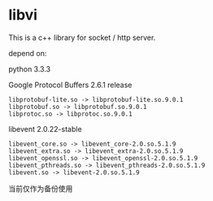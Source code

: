 # libvi
This is a c++ library for socket / http server.

depend on:

python 3.3.3 <br/>

Google Protocol Buffers 2.6.1 release <br/>

    libprotobuf-lite.so -> libprotobuf-lite.so.9.0.1
    libprotobuf.so -> libprotobuf.so.9.0.1
    libprotoc.so -> libprotoc.so.9.0.1

libevent 2.0.22-stable <br/>

    libevent_core.so -> libevent_core-2.0.so.5.1.9
    libevent_extra.so -> libevent_extra-2.0.so.5.1.9
    libevent_openssl.so -> libevent_openssl-2.0.so.5.1.9
    libevent_pthreads.so -> libevent_pthreads-2.0.so.5.1.9
    libevent.so -> libevent-2.0.so.5.1.9

当前仅作为备份使用